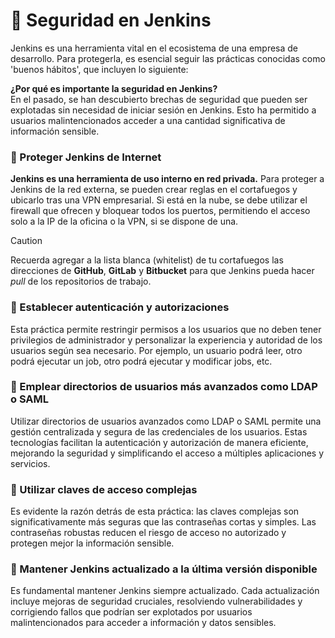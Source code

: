 # 📌 Seguridad en Jenkins
Jenkins es una herramienta vital en el ecosistema de una empresa de desarrollo. Para protegerla, es esencial seguir las prácticas conocidas como 'buenos hábitos', que incluyen lo siguiente:

**¿Por qué es importante la seguridad en Jenkins?**  
En el pasado, se han descubierto brechas de seguridad que pueden ser explotadas sin necesidad de iniciar sesión en Jenkins. Esto ha permitido a usuarios malintencionados acceder a una cantidad significativa de información sensible.

### 🔸 Proteger Jenkins de Internet
**Jenkins es una herramienta de uso interno en red privada.** Para proteger a Jenkins de la red externa, se pueden crear reglas en el cortafuegos y ubicarlo tras una VPN empresarial. Si está en la nube, se debe utilizar el firewall que ofrecen y bloquear todos los puertos, permitiendo el acceso solo a la IP de la oficina o la VPN, si se dispone de una.

> [!CAUTION]
> Recuerda agregar a la lista blanca (whitelist) de tu cortafuegos las direcciones de **GitHub**, **GitLab** y **Bitbucket** para que Jenkins pueda hacer *pull* de los repositorios de trabajo.

### 🔸 Establecer autenticación y autorizaciones
Esta práctica permite restringir permisos a los usuarios que no deben tener privilegios de administrador y personalizar la experiencia y autoridad de los usuarios según sea necesario. Por ejemplo, un usuario podrá leer, otro podrá ejecutar un job, otro podrá ejecutar y modificar jobs, etc.

### 🔸 Emplear directorios de usuarios más avanzados como LDAP o SAML
Utilizar directorios de usuarios avanzados como LDAP o SAML permite una gestión centralizada y segura de las credenciales de los usuarios. Estas tecnologías facilitan la autenticación y autorización de manera eficiente, mejorando la seguridad y simplificando el acceso a múltiples aplicaciones y servicios.

### 🔸 Utilizar claves de acceso complejas
Es evidente la razón detrás de esta práctica: las claves complejas son significativamente más seguras que las contraseñas cortas y simples. Las contraseñas robustas reducen el riesgo de acceso no autorizado y protegen mejor la información sensible.

### 🔸 Mantener Jenkins actualizado a la última versión disponible
Es fundamental mantener Jenkins siempre actualizado. Cada actualización incluye mejoras de seguridad cruciales, resolviendo vulnerabilidades y corrigiendo fallos que podrían ser explotados por usuarios malintencionados para acceder a información y datos sensibles.

